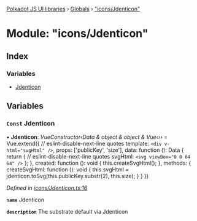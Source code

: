 [Polkadot JS UI libraries](../README.md) › [Globals](../globals.md) › ["icons/Jdenticon"](_icons_jdenticon_.md)

# Module: "icons/Jdenticon"

## Index

### Variables

* [Jdenticon](_icons_jdenticon_.md#const-jdenticon)

## Variables

### `Const` Jdenticon

• **Jdenticon**: *VueConstructor‹Data & object & object & Vue‹››* = Vue.extend({
  // eslint-disable-next-line quotes
  template: `<div v-html="svgHtml" />`,
  props: ['publicKey', 'size'],
  data: function (): Data {
    return {
      // eslint-disable-next-line quotes
      svgHtml: `<svg viewBox="0 0 64 64" />`
    };
  },
  created: function (): void {
    this.createSvgHtml();
  },
  methods: {
    createSvgHtml: function (): void {
      this.svgHtml = jdenticon.toSvg(this.publicKey.substr(2), this.size);
    }
  }
})

*Defined in [icons/Jdenticon.ts:16](https://github.com/polkadot-js/ui/blob/49c4c592/packages/vue-identicon/src/icons/Jdenticon.ts#L16)*

**`name`** Jdenticon

**`description`** The substrate default via Jdenticon

